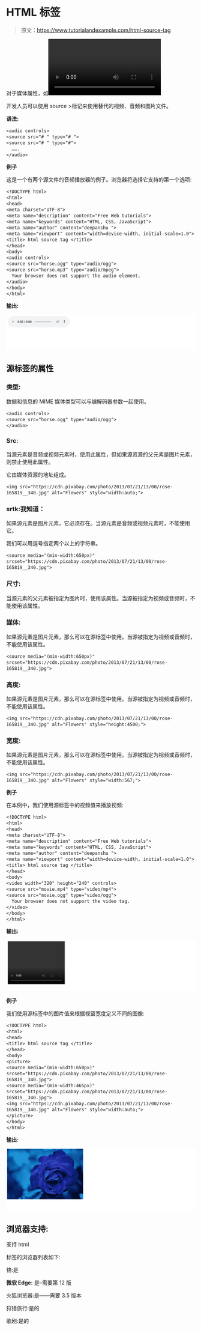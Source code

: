 # HTML <source>标签

> 原文：<https://www.tutorialandexample.com/html-source-tag>

对于媒体属性，如<video>标签、

<audio>标签和<picture>标签，我们使用 html 中的<source>标签在我们的网页中添加这种类型的多媒体 html 元素。</picture></audio></video> 

开发人员可以使用 source >标记来使用替代的视频、音频和图片文件。

**语法:**

```
<audio controls>
<source src="# " type="# ">
<source src="# " type="#">
  …….
</audio>
```

**例子**

这是一个有两个源文件的音频播放器的例子。浏览器将选择它支持的第一个选项:

```
<!DOCTYPE html>
<html>
<head>
<meta charset="UTF-8">
<meta name="description" content="Free Web tutorials">
<meta name="keywords" content="HTML, CSS, JavaScript">
<meta name="author" content="deepanshu ">
<meta name="viewport" content="width=device-width, initial-scale=1.0">
<title> html source tag </title>
</head>
<body>
<audio controls>
<source src="horse.ogg" type="audio/ogg">
<source src="horse.mp3" type="audio/mpeg">
  Your browser does not support the audio element.
</audio>
</body>
</html>
```

**输出:**

![HTML <source> Tag](img/a3781237efe15e851900c87ca1e005f1.png)

## 源标签的属性

### 类型:

数据和信息的 MIME 媒体类型可以与编解码器参数一起使用。

```
<audio controls>
<source src="horse.ogg" type="audio/ogg">
</audio>
```

### Src:

当源元素是音频或视频元素时，使用此属性，但如果源资源的父元素是图片元素，则禁止使用此属性。

它由媒体资源的地址组成。

```
<img src="https://cdn.pixabay.com/photo/2013/07/21/13/00/rose-165819__340.jpg" alt="Flowers" style="width:auto;">
```

### srtk:我知道：

如果源元素是图片元素，它必须存在。当源元素是音频或视频元素时，不能使用它。

我们可以用逗号指定两个以上的字符串。

```
<source media="(min-width:650px)" srcset="https://cdn.pixabay.com/photo/2013/07/21/13/00/rose-165819__340.jpg">
```

### 尺寸:

当源元素的父元素被指定为图片时，使用该属性。当源被指定为视频或音频时，不能使用该属性。

### 媒体:

如果源元素是图片元素，那么可以在源标签中使用。当源被指定为视频或音频时，不能使用该属性。

```
<source media="(min-width:650px)" srcset="https://cdn.pixabay.com/photo/2013/07/21/13/00/rose-165819__340.jpg">
```

### 高度:

如果源元素是图片元素，那么可以在源标签中使用。当源被指定为视频或音频时，不能使用该属性。

```
<img src="https://cdn.pixabay.com/photo/2013/07/21/13/00/rose-165819__340.jpg" alt="Flowers" style="height:4500;">
```

### 宽度:

如果源元素是图片元素，那么可以在源标签中使用。当源被指定为视频或音频时，不能使用该属性。

```
<img src="https://cdn.pixabay.com/photo/2013/07/21/13/00/rose-165819__340.jpg" alt="Flowers" style="width:567;">
```

**例子**

在本例中，我们使用源标签中的视频值来播放视频:

```
<!DOCTYPE html>
<html>
<head>
<meta charset="UTF-8">
<meta name="description" content="Free Web tutorials">
<meta name="keywords" content="HTML, CSS, JavaScript">
<meta name="author" content="deepanshu ">
<meta name="viewport" content="width=device-width, initial-scale=1.0">
<title> html source tag </title>
</head>
<body>
<video width="320" height="240" controls>
<source src="movie.mp4" type="video/mp4">
<source src="movie.ogg" type="video/ogg">
  Your browser does not support the video tag.
</video>
</body>
</html> 
```

**输出:**

![HTML <source> Tag](img/8aed2f175c954f65ad2b617fbf705c0c.png)

**例子**

我们使用源标签中的图片值来根据视窗宽度定义不同的图像:

```
<!DOCTYPE html>
<html>
<head>
<title> html source tag </title>
</head>
<body>
<picture>
<source media="(min-width:650px)" srcset="https://cdn.pixabay.com/photo/2013/07/21/13/00/rose-165819__340.jpg">
<source media="(min-width:465px)" srcset="https://cdn.pixabay.com/photo/2013/07/21/13/00/rose-165819__340.jpg">
<img src="https://cdn.pixabay.com/photo/2013/07/21/13/00/rose-165819__340.jpg" alt="Flowers" style="width:auto;">
</picture>
</body>
</html>
```

**输出:**

![HTML Source Tag](img/61d17466c1d0f500aeda8f3b19a567bd.png)

## 浏览器支持:

支持 html

标签的浏览器列表如下:

铬:是

**微软 Edge:** 是–需要第 12 版

火狐浏览器:是——需要 3.5 版本

狩猎旅行:是的

歌剧:是的
